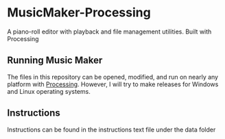 # MusicMaker-Processing
A piano-roll editor with playback and file management utilities. Built with Processing

## Running Music Maker
The files in this repository can be opened, modified, and run on nearly any platform 
with [Processing](processing.org). However, I will try to make releases for Windows and Linux
operating systems.  

## Instructions
Instructions can be found in the instructions text file under the data folder

